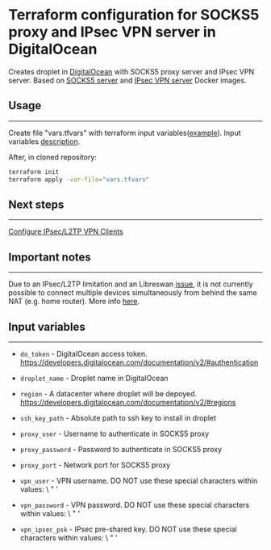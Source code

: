 # Terraform configuration for SOCKS5 proxy and IPsec VPN server in DigitalOcean

Creates droplet in [DigitalOcean](https://digitalocean.com) with SOCKS5 proxy server and IPsec VPN server. Based on [SOCKS5 server](https://github.com/serjs/socks5-server) and [IPsec VPN server](https://github.com/hwdsl2/docker-ipsec-vpn-server) Docker images.

## Usage
---
Create file "vars.tfvars" with terraform input variables([example](vars.tfvars.example)). Input variables [description](#input-variables).

After, in cloned repository:
```bash
terraform init
terraform apply -var-file="vars.tfvars"
```

## Next steps
---
[Configure IPsec/L2TP VPN Clients](https://github.com/hwdsl2/setup-ipsec-vpn/blob/master/docs/clients.md)

## Important notes
---
Due to an IPsec/L2TP limitation and an Libreswan [issue](https://github.com/libreswan/libreswan/issues/166), it is not currently possible to connect multiple devices simultaneously from behind the same NAT (e.g. home router). More info [here](https://github.com/hwdsl2/docker-ipsec-vpn-server#important-notes).

## Input variables
---
* `do_token` - DigitalOcean access token. https://developers.digitalocean.com/documentation/v2/#authentication

* `droplet_name` - Droplet name in DigitalOcean

* `region` - A datacenter where droplet will be depoyed. https://developers.digitalocean.com/documentation/v2/#regions

* `ssh_key_path` - Absolute path to ssh key to install in droplet

* `proxy_user` - Username to authenticate in SOCKS5 proxy

* `proxy_password` - Password to authenticate in SOCKS5 proxy

* `proxy_port` - Network port for SOCKS5 proxy

* `vpn_user` - VPN username. DO NOT use these special characters within values: \\ \" '

* `vpn_password` - VPN password. DO NOT use these special characters within values: \\ \" '

* `vpn_ipsec_psk` - IPsec pre-shared key. DO NOT use these special characters within values: \\ \" '
